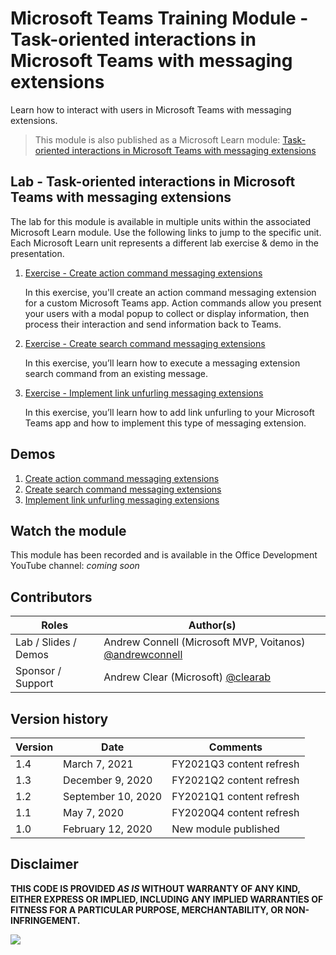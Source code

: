 # Microsoft Teams Training Module - Task-oriented interactions in Microsoft Teams with messaging extensions

Learn how to interact with users in Microsoft Teams with messaging extensions.

> This module is also published as a Microsoft Learn module: [Task-oriented interactions in Microsoft Teams with messaging extensions](https://docs.microsoft.com/learn/modules/msteams-messaging-extensions)

## Lab - Task-oriented interactions in Microsoft Teams with messaging extensions

The lab for this module is available in multiple units within the associated Microsoft Learn module. Use the following links to jump to the specific unit. Each Microsoft Learn unit represents a different lab exercise & demo in the presentation.

1. [Exercise - Create action command messaging extensions](https://docs.microsoft.com/learn/modules/msteams-messaging-extensions/3-exercise-action-commands)

   In this exercise, you'll create an action command messaging extension for a custom Microsoft Teams app. Action commands allow you present your users with a modal popup to collect or display information, then process their interaction and send information back to Teams.

1. [Exercise - Create search command messaging extensions](https://docs.microsoft.com/learn/modules/msteams-messaging-extensions/5-exercise-search-commands)

   In this exercise, you’ll learn how to execute a messaging extension search command from an existing message.

1. [Exercise - Implement link unfurling messaging extensions](https://docs.microsoft.com/learn/modules/msteams-messaging-extensions/7-exercise-unfurl-links)

   In this exercise, you’ll learn how to add link unfurling to your Microsoft Teams app and how to implement this type of messaging extension.

## Demos

1. [Create action command messaging extensions](./Demos/01-msteams-msgext)
1. [Create search command messaging extensions](./Demos/02-msteams-msgext)
1. [Implement link unfurling messaging extensions](./Demos/03-msteams-msgext)

## Watch the module

This module has been recorded and is available in the Office Development YouTube channel: _coming soon_

## Contributors

| Roles                | Author(s)                                                                             |
| -------------------- | ------------------------------------------------------------------------------------- |
| Lab / Slides / Demos | Andrew Connell (Microsoft MVP, Voitanos) [@andrewconnell](//github.com/andrewconnell) |
| Sponsor / Support    | Andrew Clear (Microsoft) [@clearab](//github.com/clearab)                             |

## Version history

| Version | Date               | Comments                 |
| ------- | ------------------ | ------------------------ |
| 1.4     | March 7, 2021      | FY2021Q3 content refresh |
| 1.3     | December 9, 2020   | FY2021Q2 content refresh |
| 1.2     | September 10, 2020 | FY2021Q1 content refresh |
| 1.1     | May 7, 2020        | FY2020Q4 content refresh |
| 1.0     | February 12, 2020  | New module published     |

## Disclaimer

**THIS CODE IS PROVIDED _AS IS_ WITHOUT WARRANTY OF ANY KIND, EITHER EXPRESS OR IMPLIED, INCLUDING ANY IMPLIED WARRANTIES OF FITNESS FOR A PARTICULAR PURPOSE, MERCHANTABILITY, OR NON-INFRINGEMENT.**

<img src="https://telemetry.sharepointpnp.com/TrainingContent/Teams/20-messaging-extensions" />
